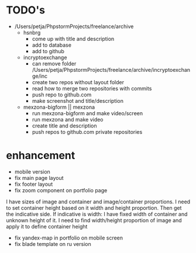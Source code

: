# TODO's
- /Users/petja/PhpstormProjects/freelance/archive
  + hsnbrg
    + come up with title and description
    + add to database
    + add to github
  + incryptoexchange
    - can remove folder /Users/petja/PhpstormProjects/freelance/archive/incryptoexchange/inc
    - create two repos without layout folder
    - read how to merge two repositories with commits
    - push repo to github.com
    + make screenshot and title/description
  - mexzona-bigform || mexzona
    - run mexzona-bigform and make video/screen
    - run mexzona and make video
    - create title and description
    - push repos to github.com private repositories
    
# enhancement
- mobile version
- fix main page layout
- fix footer layout
- fix zoom component on portfolio page

I have sizes of image and container and image/container proportions.
I need to set container height based on it width and height proportion.
Then get the indicative side.
If indicative is width:
  I have fixed width of container and unknown height of it.
  I need to find width/height proportion of image and apply it to define container height 

- fix yandex-map in portfolio on mobile screen
- fix blade template on ru version
